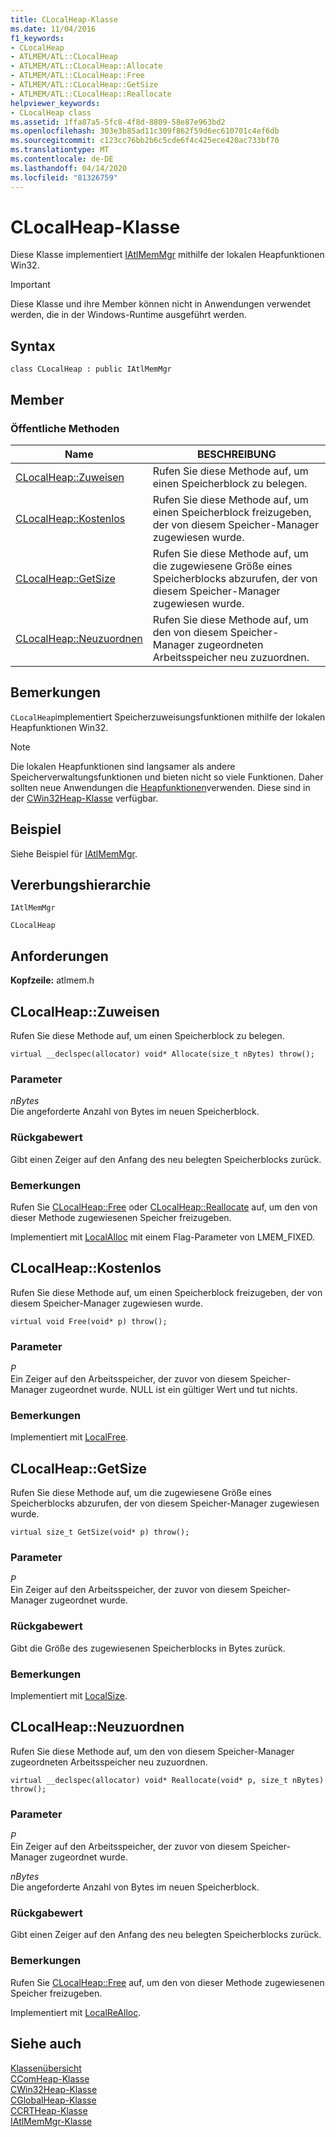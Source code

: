 ```yaml
---
title: CLocalHeap-Klasse
ms.date: 11/04/2016
f1_keywords:
- CLocalHeap
- ATLMEM/ATL::CLocalHeap
- ATLMEM/ATL::CLocalHeap::Allocate
- ATLMEM/ATL::CLocalHeap::Free
- ATLMEM/ATL::CLocalHeap::GetSize
- ATLMEM/ATL::CLocalHeap::Reallocate
helpviewer_keywords:
- CLocalHeap class
ms.assetid: 1ffa87a5-5fc8-4f8d-8809-58e87e963bd2
ms.openlocfilehash: 303e3b85ad11c309f862f59d6ec610701c4ef6db
ms.sourcegitcommit: c123cc76bb2b6c5cde6f4c425ece420ac733bf70
ms.translationtype: MT
ms.contentlocale: de-DE
ms.lasthandoff: 04/14/2020
ms.locfileid: "81326759"
---
```

# <a name="clocalheap-class"></a>CLocalHeap-Klasse

Diese Klasse implementiert [IAtlMemMgr](../../atl/reference/iatlmemmgr-class.md) mithilfe der lokalen Heapfunktionen Win32.

> [!IMPORTANT]
> Diese Klasse und ihre Member können nicht in Anwendungen verwendet werden, die in der Windows-Runtime ausgeführt werden.

## <a name="syntax"></a>Syntax

```
class CLocalHeap : public IAtlMemMgr
```

## <a name="members"></a>Member

### <a name="public-methods"></a>Öffentliche Methoden

|Name|BESCHREIBUNG|
|----------|-----------------|
|[CLocalHeap::Zuweisen](#allocate)|Rufen Sie diese Methode auf, um einen Speicherblock zu belegen.|
|[CLocalHeap::Kostenlos](#free)|Rufen Sie diese Methode auf, um einen Speicherblock freizugeben, der von diesem Speicher-Manager zugewiesen wurde.|
|[CLocalHeap::GetSize](#getsize)|Rufen Sie diese Methode auf, um die zugewiesene Größe eines Speicherblocks abzurufen, der von diesem Speicher-Manager zugewiesen wurde.|
|[CLocalHeap::Neuzuordnen](#reallocate)|Rufen Sie diese Methode auf, um den von diesem Speicher-Manager zugeordneten Arbeitsspeicher neu zuzuordnen.|

## <a name="remarks"></a>Bemerkungen

`CLocalHeap`implementiert Speicherzuweisungsfunktionen mithilfe der lokalen Heapfunktionen Win32.

> [!NOTE]
> Die lokalen Heapfunktionen sind langsamer als andere Speicherverwaltungsfunktionen und bieten nicht so viele Funktionen. Daher sollten neue Anwendungen die [Heapfunktionen](/windows/win32/Memory/heap-functions)verwenden. Diese sind in der [CWin32Heap-Klasse](../../atl/reference/cwin32heap-class.md) verfügbar.

## <a name="example"></a>Beispiel

Siehe Beispiel für [IAtlMemMgr](../../atl/reference/iatlmemmgr-class.md).

## <a name="inheritance-hierarchy"></a>Vererbungshierarchie

`IAtlMemMgr`

`CLocalHeap`

## <a name="requirements"></a>Anforderungen

**Kopfzeile:** atlmem.h

## <a name="clocalheapallocate"></a><a name="allocate"></a>CLocalHeap::Zuweisen

Rufen Sie diese Methode auf, um einen Speicherblock zu belegen.

```
virtual __declspec(allocator) void* Allocate(size_t nBytes) throw();
```

### <a name="parameters"></a>Parameter

*nBytes*<br/>
Die angeforderte Anzahl von Bytes im neuen Speicherblock.

### <a name="return-value"></a>Rückgabewert

Gibt einen Zeiger auf den Anfang des neu belegten Speicherblocks zurück.

### <a name="remarks"></a>Bemerkungen

Rufen Sie [CLocalHeap::Free](#free) oder [CLocalHeap::Reallocate](#reallocate) auf, um den von dieser Methode zugewiesenen Speicher freizugeben.

Implementiert mit [LocalAlloc](/windows/win32/api/winbase/nf-winbase-localalloc) mit einem Flag-Parameter von LMEM_FIXED.

## <a name="clocalheapfree"></a><a name="free"></a>CLocalHeap::Kostenlos

Rufen Sie diese Methode auf, um einen Speicherblock freizugeben, der von diesem Speicher-Manager zugewiesen wurde.

```
virtual void Free(void* p) throw();
```

### <a name="parameters"></a>Parameter

*P*<br/>
Ein Zeiger auf den Arbeitsspeicher, der zuvor von diesem Speicher-Manager zugeordnet wurde. NULL ist ein gültiger Wert und tut nichts.

### <a name="remarks"></a>Bemerkungen

Implementiert mit [LocalFree](/windows/win32/api/winbase/nf-winbase-localfree).

## <a name="clocalheapgetsize"></a><a name="getsize"></a>CLocalHeap::GetSize

Rufen Sie diese Methode auf, um die zugewiesene Größe eines Speicherblocks abzurufen, der von diesem Speicher-Manager zugewiesen wurde.

```
virtual size_t GetSize(void* p) throw();
```

### <a name="parameters"></a>Parameter

*P*<br/>
Ein Zeiger auf den Arbeitsspeicher, der zuvor von diesem Speicher-Manager zugeordnet wurde.

### <a name="return-value"></a>Rückgabewert

Gibt die Größe des zugewiesenen Speicherblocks in Bytes zurück.

### <a name="remarks"></a>Bemerkungen

Implementiert mit [LocalSize](/windows/win32/api/winbase/nf-winbase-localsize).

## <a name="clocalheapreallocate"></a><a name="reallocate"></a>CLocalHeap::Neuzuordnen

Rufen Sie diese Methode auf, um den von diesem Speicher-Manager zugeordneten Arbeitsspeicher neu zuzuordnen.

```
virtual __declspec(allocator) void* Reallocate(void* p, size_t nBytes) throw();
```

### <a name="parameters"></a>Parameter

*P*<br/>
Ein Zeiger auf den Arbeitsspeicher, der zuvor von diesem Speicher-Manager zugeordnet wurde.

*nBytes*<br/>
Die angeforderte Anzahl von Bytes im neuen Speicherblock.

### <a name="return-value"></a>Rückgabewert

Gibt einen Zeiger auf den Anfang des neu belegten Speicherblocks zurück.

### <a name="remarks"></a>Bemerkungen

Rufen Sie [CLocalHeap::Free](#free) auf, um den von dieser Methode zugewiesenen Speicher freizugeben.

Implementiert mit [LocalReAlloc](/windows/win32/api/winbase/nf-winbase-localrealloc).

## <a name="see-also"></a>Siehe auch

[Klassenübersicht](../../atl/atl-class-overview.md)<br/>
[CComHeap-Klasse](../../atl/reference/ccomheap-class.md)<br/>
[CWin32Heap-Klasse](../../atl/reference/cwin32heap-class.md)<br/>
[CGlobalHeap-Klasse](../../atl/reference/cglobalheap-class.md)<br/>
[CCRTHeap-Klasse](../../atl/reference/ccrtheap-class.md)<br/>
[IAtlMemMgr-Klasse](../../atl/reference/iatlmemmgr-class.md)
